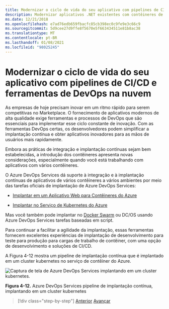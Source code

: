 ```yaml
---
title: Modernizar o ciclo de vida do seu aplicativo com pipelines de CI/CD e ferramentas de DevOps na nuvem
description: Modernizar aplicativos .NET existentes com contêineres de nuvem e Windows do Azure | Modernizar o ciclo de vida de seu aplicativo com pipelines de CI/CD e ferramentas de DevOps na nuvem
ms.date: 12/21/2018
ms.openlocfilehash: e7ad76edb659fbacfc85cb398ec0c9fe9e3c66c9
ms.sourcegitcommit: 5d9cee27d9ffe8f5670e5f663434511e81b8ac38
ms.translationtype: MT
ms.contentlocale: pt-BR
ms.lasthandoff: 01/08/2021
ms.locfileid: "98025245"
---
```

# <a name="modernize-your-apps-lifecycle-with-cicd-pipelines-and-devops-tools-in-the-cloud"></a>Modernizar o ciclo de vida do seu aplicativo com pipelines de CI/CD e ferramentas de DevOps na nuvem

As empresas de hoje precisam inovar em um ritmo rápido para serem competitivas no Marketplace. O fornecimento de aplicativos modernos de alta qualidade exige ferramentas e processos de DevOps que são essenciais para implementar esse ciclo constante de inovação. Com as ferramentas DevOps certas, os desenvolvedores podem simplificar a implantação contínua e obter aplicativos inovadores para as mãos de usuários mais rapidamente.

Embora as práticas de integração e implantação contínuas sejam bem estabelecidas, a introdução dos contêineres apresenta novas considerações, especialmente quando você está trabalhando com aplicativos com vários contêineres.

O Azure DevOps Services dá suporte à integração e à implantação contínuas de aplicativos de vários contêineres a vários ambientes por meio das tarefas oficiais de implantação de Azure DevOps Services:

- [Implantar em um Aplicativo Web para Contêineres do Azure](/azure/devops/pipelines/apps/cd/deploy-docker-webapp?tabs=dotnet-core)

- [Implantar no Serviço de Kubernetes do Azure](/azure/devops/pipelines/apps/cd/deploy-aks?tabs=dotnet-core)

Mas você também pode implantar no [Docker Swarm](https://blog.jcorioland.io/archives/2016/11/29/full-ci-cd-pipeline-to-deploy-multi-containers-application-on-azure-container-service-docker-swarm-using-visual-studio-team-services.html) ou DC/OS usando Azure DevOps Services tarefas baseadas em script.

Para continuar a facilitar a agilidade da implantação, essas ferramentas fornecem excelentes experiências de implantação de desenvolvimento para teste para produção para cargas de trabalho de contêiner, com uma opção de desenvolvimento e soluções de CI/CD.

A Figura 4-12 mostra um pipeline de implantação contínua que é implantado em um cluster kubernetes no serviço de contêiner do Azure.

![Captura de tela de Azure DevOps Services implantando em um cluster kubernetes.](./media/life-cycle-ci-cd-pipelines-devops-tools/deploy-mvc-app-container-kubernetes.png)

**Figura 4-12.** Azure DevOps Services pipeline de implantação contínua, implantando em um cluster kubernetes

>[!div class="step-by-step"]
>[Anterior](modernize-your-apps-with-monitoring-and-telemetry.md) 
> [Avançar](migrate-to-hybrid-cloud-scenarios.md)
